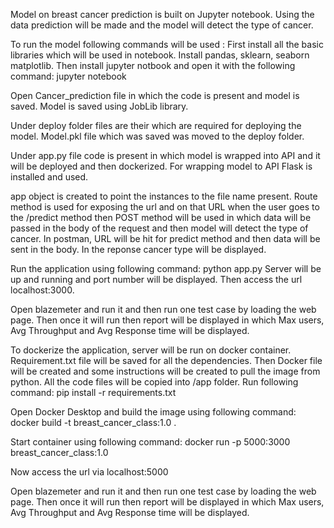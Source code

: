 Model on breast cancer prediction is built on Jupyter notebook. Using the data prediction will be made and the model will detect the type of cancer.

To run the model following commands will be used :
First install all the basic libraries which will be used in notebook. Install pandas, sklearn, seaborn matplotlib.
Then install jupyter notbook and open it with the following command:
jupyter notebook

Open Cancer_prediction file in which the code is present and model is saved.
Model is saved using JobLib library.

Under deploy folder files are their which are required for deploying the model.
Model.pkl file which was saved was moved to the deploy folder.

Under app.py file code is present in which model is wrapped into API and it will be deployed and then dockerized.
For wrapping model to API Flask is installed and used.

app object is created to point the instances to the file name present. Route method is used for exposing the url and on that  URL when the user goes to the /predict method then POST method will be used in which data will be passed in the body of the request and then model will detect the type of cancer.
In postman, URL will be hit for predict method and then data will be sent in the body. In the reponse cancer type will be displayed.

Run the application using following command:
python app.py
Server will be up and running and port number will be displayed. Then access the url localhost:3000.

Open blazemeter and run it and then run one test case by loading the web page. Then once it will run then report will be displayed in which Max users, Avg Throughput and Avg Response time will be displayed.

To dockerize the application, server will be run on docker container. Requirement.txt file will be saved for all the dependencies. Then Docker file will be created and some instructions will be created to pull the image from python. All the code files will be copied into /app folder. 
Run following command:
pip install -r requirements.txt

Open Docker Desktop and build the image using following command:
docker build -t breast_cancer_class:1.0 .

Start container using following command:
docker run -p 5000:3000 breast_cancer_class:1.0

Now access the url via localhost:5000

Open blazemeter and run it and then run one test case by loading the web page. Then once it will run then report will be displayed in which Max users, Avg Throughput and Avg Response time will be displayed.